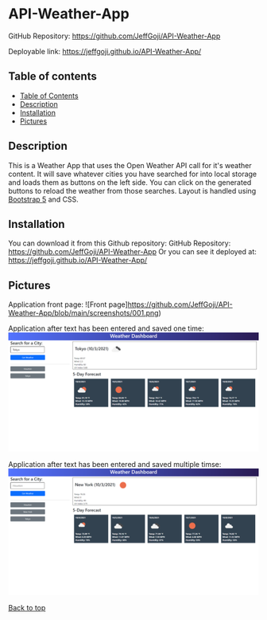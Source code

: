 # API-Weather-App<a name="top">

GitHub Repository: https://github.com/JeffGoji/API-Weather-App

Deployable link: https://jeffgoji.github.io/API-Weather-App/


## Table of contents <a name="table"></a>
* [Table of Contents](#table)
* [Description](#description)
* [Installation](#install)
* [Pictures](#pictures)

## Description<a name="description"></a>
This is a Weather App that uses the Open Weather API call for it's weather content.
It will save whatever cities you have searched for into local storage and loads them as buttons on the left side. 
You can click on the generated buttons to reload the weather from those searches.
  Layout is handled using <a href="https://getbootstrap.com/">Bootstrap 5</a> and CSS.

## Installation <a name="install"></a>
You can download it from this Github repository:
GitHub Repository: https://github.com/JeffGoji/API-Weather-App
Or you can see it deployed at:
https://jeffgoji.github.io/API-Weather-App/


## Pictures<a name="pictures"></a>

Application front page:
![Front page]https://github.com/JeffGoji/API-Weather-App/blob/main/screenshots/001.png)

Application after text has been entered and saved one time:
![Quiz Page](https://github.com/JeffGoji/API-Weather-App/blob/main/screenshots/002.png)

  Application after text has been entered and saved multiple timse:
![Quiz Page](https://github.com/JeffGoji/API-Weather-App/blob/main/screenshots/003.png)


[Back to top](#top)


